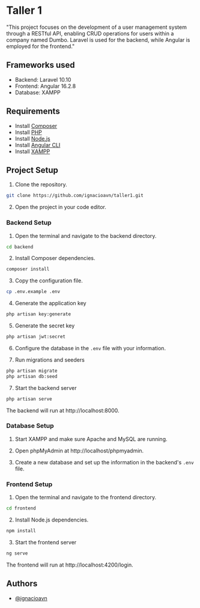# Taller 1

"This project focuses on the development of a user management system through a RESTful API, enabling CRUD operations for users within a company named Dumbo. Laravel is used for the backend, while Angular is employed for the frontend."


## Frameworks used

- Backend: Laravel 10.10
- Frontend: Angular 16.2.8
- Database: XAMPP

## Requirements

 - Install [Composer](https://getcomposer.org/download/)
 - Install [PHP](https://www.php.net/manual/es/install.php)
 - Install [Node.js](https://nodejs.org/en)
 - Install [Angular CLI](https://angular.io/guide/setup-local)
 - Install [XAMPP](https://www.apachefriends.org/es/download.html)


## Project Setup

1. Clone the repository.

```bash
git clone https://github.com/ignacioavn/taller1.git
```

2. Open the project in your code editor.

### Backend Setup

1. Open the terminal and navigate to the backend directory.

```bash
cd backend
```
2. Install Composer dependencies.

```bash
composer install
```

3. Copy the configuration file.

```bash
cp .env.example .env
```

4. Generate the application key

```bash
php artisan key:generate
```

5. Generate the secret key

```bash
php artisan jwt:secret
```

6. Configure the database in the `.env` file with your information.

7. Run migrations and seeders

```bash
php artisan migrate
php artisan db:seed
```

7. Start the backend server

```bash
php artisan serve
```

The backend will run at http://localhost:8000.

### Database Setup

1. Start XAMPP and make sure Apache and MySQL are running.

2. Open phpMyAdmin at http://localhost/phpmyadmin.

3. Create a new database and set up the information in the backend's `.env` file.



### Frontend Setup

1. Open the terminal and navigate to the frontend directory.

```bash
cd frontend
```

2. Install Node.js dependencies.

```bash
npm install
```

3. Start the frontend server

```bash
ng serve
```

The frontend will run at http://localhost:4200/login.
## Authors

- [@ignacioavn](https://www.github.com/ignacioavn)

